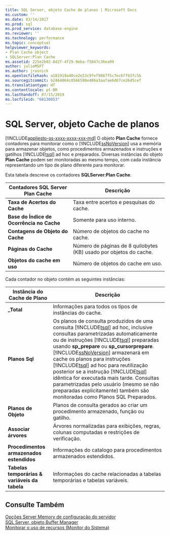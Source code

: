 ```yaml
---
title: SQL Server, objeto Cache de planos | Microsoft Docs
ms.custom: ''
ms.date: 03/14/2017
ms.prod: sql
ms.prod_service: database-engine
ms.reviewer: ''
ms.technology: performance
ms.topic: conceptual
helpviewer_keywords:
- Plan Cache object
- SQLServer:Plan Cache
ms.assetid: 225e2b02-8d2f-4f29-9eba-f5847c36ea99
author: julieMSFT
ms.author: jrasnick
ms.openlocfilehash: a181919a40ce2e53c9fef9887f5c7ec6ff93fc5b
ms.sourcegitcommit: b2464064c0566590e486a3aafae6d67ce2645cef
ms.translationtype: HT
ms.contentlocale: pt-BR
ms.lasthandoff: 07/15/2019
ms.locfileid: "68130853"
---
```

# <a name="sql-server-plan-cache-object"></a>SQL Server, objeto Cache de planos
[!INCLUDE[appliesto-ss-xxxx-xxxx-xxx-md](../../includes/appliesto-ss-xxxx-xxxx-xxx-md.md)]
  O objeto **Plan Cache** fornece contadores para monitorar como o [!INCLUDE[ssNoVersion](../../includes/ssnoversion-md.md)] usa a memória para armazenar objetos, como procedimentos armazenados e instruções e gatilhos [!INCLUDE[tsql](../../includes/tsql-md.md)] ad hoc e preparados. Diversas instâncias do objeto **Plan Cache** podem ser monitoradas ao mesmo tempo, com cada instância representando um tipo de plano diferente para monitorar.  
  
 Esta tabela descreve os contadores **SQLServer:Plan Cache**.  
  
|Contadores SQL Server Plan Cache|Descrição|  
|------------------------------------|-----------------|  
|**Taxa de Acertos do Cache**|Taxa entre acertos e pesquisas do cache.|  
|**Base do Índice de Ocorrência no Cache**|Somente para uso interno.| 
|**Contagens de Objeto do Cache**|Número de objetos do cache no cache.|  
|**Páginas do Cache**|Número de páginas de 8 quilobytes (KB) usado por objetos do cache.|  
|**Objetos do cache em uso**|Número de objetos do cache em uso.|  
  
 Cada contador no objeto contém as seguintes instâncias:  
  
|Instância do Cache de Plano|Descrição|  
|-------------------------|-----------------|  
|**_Total**|Informações para todos os tipos de instâncias do cache.|  
|**Planos Sql**|Os planos de consulta produzidos de uma consulta [!INCLUDE[tsql](../../includes/tsql-md.md)] ad hoc, inclusive consultas parametrizadas automaticamente ou de instruções [!INCLUDE[tsql](../../includes/tsql-md.md)] preparadas usando **sp_prepare** ou **sp_cursorprepare**. [!INCLUDE[ssNoVersion](../../includes/ssnoversion-md.md)] armazenará em cache os planos para instruções [!INCLUDE[tsql](../../includes/tsql-md.md)] ad hoc para reutilização posterior se a instrução [!INCLUDE[tsql](../../includes/tsql-md.md)] idêntica for executada mais tarde. Consultas parametrizadas pelo usuário (mesmo se não preparadas explicitamente) também são monitoradas como Planos SQL Preparados.|  
|**Planos de Objeto**|Planos de consulta gerados ao criar um procedimento armazenado, função ou gatilho.|  
|**Associar árvores**|Árvores normalizadas para exibições, regras, colunas computadas e restrições de verificação.|  
|**Procedimentos armazenados estendidos**|Informações do catalogo para procedimentos armazenados estendidos.|  
|**Tabelas temporárias & variáveis da tabela**|Informações do cache relacionadas a tabelas temporárias e tabelas variáveis.|  
  
## <a name="see-also"></a>Consulte Também  
 [Opções Server Memory de configuração do servidor](../../database-engine/configure-windows/server-memory-server-configuration-options.md)   
 [SQL Server, objeto Buffer Manager](../../relational-databases/performance-monitor/sql-server-buffer-manager-object.md)   
 [Monitorar o uso de recursos &#40;Monitor do Sistema&#41;](../../relational-databases/performance-monitor/monitor-resource-usage-system-monitor.md)  
  
  
